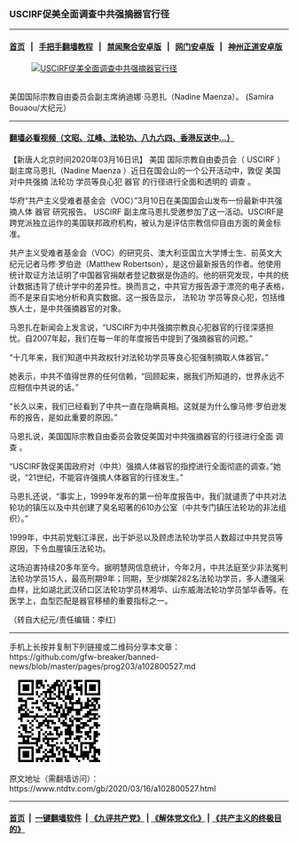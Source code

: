 ### USCIRF促美全面调查中共强摘器官行径
------------------------

#### [首页](https://github.com/gfw-breaker/banned-news/blob/master/README.md) &nbsp;&nbsp;|&nbsp;&nbsp; [手把手翻墙教程](https://github.com/gfw-breaker/guides/wiki) &nbsp;&nbsp;|&nbsp;&nbsp; [禁闻聚合安卓版](https://github.com/gfw-breaker/bn-android) &nbsp;&nbsp;|&nbsp;&nbsp; [网门安卓版](https://github.com/oGate2/oGate) &nbsp;&nbsp;|&nbsp;&nbsp; [神州正道安卓版](https://github.com/SzzdOgate/update) 



<div><div class="featured_image">
 <a href="https://i.ntdtv.com/assets/uploads/2020/03/200315191749100699-600x400.jpg" target="_blank">
  <figure>
   <img alt="USCIRF促美全面调查中共强摘器官行径" src="https://i.ntdtv.com/assets/uploads/2020/03/200315191749100699-600x400-800x450.jpg"/>
  </figure><br/>
 </a>
 <span class="caption">
  美国国际宗教自由委员会副主席纳迪娜‧马恩扎（Nadine Maenza）。 (Samira Bouaou/大纪元）
 </span>
</div>
</div><hr/>

#### [翻墙必看视频（文昭、江峰、法轮功、八九六四、香港反送中...）](https://github.com/gfw-breaker/banned-news/blob/master/pages/link3.md)

<div><div class="post_content" itemprop="articleBody">
 <p>
  【新唐人北京时间2020年03月16日讯】
  <ok href="https://www.ntdtv.com/gb/美国.htm">
   美国
  </ok>
  国际宗教自由委员会（
  <ok href="https://www.ntdtv.com/gb/uscirf.htm">
   USCIRF
  </ok>
  ）副主席马恩扎（Nadine Maenza ）近日在国会山的一个公开活动中，敦促
  <ok href="https://www.ntdtv.com/gb/美国.htm">
   美国
  </ok>
  对中共强摘
  <ok href="https://www.ntdtv.com/gb/法轮功.htm">
   法轮功
  </ok>
  学员等良心犯
  <ok href="https://www.ntdtv.com/gb/器官.htm">
   器官
  </ok>
  的行径进行全面和透明的
  <ok href="https://www.ntdtv.com/gb/调查.htm">
   调查
  </ok>
  。
 </p>
 <p>
  华府“共产主义受难者基金会（VOC）”3月10日在美国国会山发布一份最新中共强摘人体
  <ok href="https://www.ntdtv.com/gb/器官.htm">
   器官
  </ok>
  研究报告。
  <ok href="https://www.ntdtv.com/gb/uscirf.htm">
   USCIRF
  </ok>
  副主席马恩扎受邀参加了这一活动。USCIRF是跨党派独立运作的美国联邦政府机构，被认为是评估宗教信仰自由方面的黄金标准。
 </p>
 <p>
  共产主义受难者基金会（VOC）的研究员、澳大利亚国立大学博士生、前英文大纪元记者马修‧罗伯逊（Matthew Robertson），是这份最新报告的作者。他使用统计取证方法证明了中国器官捐献者登记数据是伪造的。他的研究发现，中共的统计数据违背了统计学中的差异性。换而言之，中共官方报告源于漂亮的电子表格，而不是来自实地分析和真实数据。这一报告显示，
  <ok href="https://www.ntdtv.com/gb/法轮功.htm">
   法轮功
  </ok>
  学员等良心犯，包括维族人士，是中共强摘器官的对象。
 </p>
 <p>
  马恩扎在新闻会上发言说，“USCIRF为中共强摘宗教良心犯器官的行径深感担忧。自2007年起，我们在每一年的年度报告中提到了强摘器官的问题。”
 </p>
 <p>
  “十几年来，我们知道中共政权针对法轮功学员等良心犯强制摘取人体器官。”
 </p>
 <p>
  她表示，中共不值得世界的任何信赖，“回顾起来，据我们所知道的，世界永远不应相信中共说的话。”
 </p>
 <p>
  “长久以来，我们已经看到了中共一直在隐瞒真相。这就是为什么像马修‧罗伯逊发布的报告，是如此重要的原因。”
 </p>
 <p>
  马恩扎说，美国国际宗教自由委员会敦促美国对中共强摘器官的行径进行全面
  <ok href="https://www.ntdtv.com/gb/调查.htm">
   调查
  </ok>
  。
 </p>
 <p>
  “USCIRF敦促美国政府对（中共）强摘人体器官的指控进行全面彻底的调查。”她说，“21世纪，不能容许强摘人体器官的行径发生。”
 </p>
 <p>
  马恩扎还说，“事实上，1999年发布的第一份年度报告中，我们就谴责了中共对法轮功的镇压以及中共创建了臭名昭著的610办公室（中共专门镇压法轮功的非法组织）。”
 </p>
 <p>
  1999年，中共前党魁江泽民，出于妒忌以及顾虑法轮功学员人数超过中共党员等原因，下令血腥镇压法轮功。
 </p>
 <p>
  这场迫害持续20多年至今。据明慧网信息统计，今年2月，中共法庭至少非法冤判法轮功学员15人，最高刑期9年；同期，至少绑架282名法轮功学员，多人遭强采血样，比如湖北武汉硚口区法轮功学员林湘华、山东威海法轮功学员邹华香等。在医学上，血型匹配是器官移植的重要指标之一。
 </p>
 <p>
  （转自大纪元/责任编辑：李红）
 </p>
 <div class="single_ad">
 </div>
</div>
</div>
<hr/>
手机上长按并复制下列链接或二维码分享本文章：<br/>
https://github.com/gfw-breaker/banned-news/blob/master/pages/prog203/a102800527.md <br/>
<a href='https://github.com/gfw-breaker/banned-news/blob/master/pages/prog203/a102800527.md'><img src='https://github.com/gfw-breaker/banned-news/blob/master/pages/prog203/a102800527.md.png'/></a> <br/>
原文地址（需翻墙访问）：https://www.ntdtv.com/gb/2020/03/16/a102800527.html


------------------------
#### [首页](https://github.com/gfw-breaker/banned-news/blob/master/README.md) &nbsp;|&nbsp; [一键翻墙软件](https://github.com/gfw-breaker/nogfw/blob/master/README.md) &nbsp;| [《九评共产党》](https://github.com/gfw-breaker/9ping.md/blob/master/README.md#九评之一评共产党是什么) | [《解体党文化》](https://github.com/gfw-breaker/jtdwh.md/blob/master/README.md) | [《共产主义的终极目的》](https://github.com/gfw-breaker/gczydzjmd.md/blob/master/README.md)


<img src='http://gfw-breaker.win/banned-news/pages/prog203/a102800527.md' width='0px' height='0px'/>